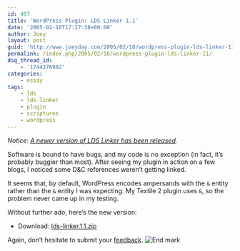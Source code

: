 ```yaml
---
id: 497
title: 'WordPress Plugin: LDS Linker 1.1'
date: '2005-02-10T17:27:38+00:00'
author: Joey
layout: post
guid: 'http://www.joeyday.com/2005/02/10/wordpress-plugin-lds-linker-11'
permalink: /index.php/2005/02/10/wordpress-plugin-lds-linker-11/
dsq_thread_id:
    - '1744276982'
categories:
    - essay
tags:
    - lds
    - lds-linker
    - plugin
    - scriptures
    - wordpress
---
```


*Notice: [A newer version of LDS Linker has been released](http://joeyday.com/to/lds-linker).*

Software is bound to have bugs, and my code is no exception (in fact, it’s probably buggier than most). After seeing my plugin in action on a few blogs, I noticed some D&amp;C references weren’t getting linked.

It seems that, by default, WordPress encodes ampersands with the `&` entity rather than the `&` entity I was expecting. My Textile 2 plugin uses `&`, so the problem never came up in my testing.

Without further ado, here’s the new version:

- Download: [lds-linker.1.1.zip](http://downloads.wordpress.org/plugin/lds-linker.1.1.zip)

Again, don’t hesitate to submit your [feedback](/contact). ![End mark](http://joeyday.com/wp-content/uploads/2009/08/endmark.png "End mark")